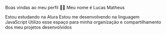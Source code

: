 Boas vindas ao meu perfil 💙💙
Meu nome é Lucas Matheus

Estou estudando na Alura
Estou me desenvolvendo na linguagem JavaScript
Utilizo esse espaço para minha organização e compartilhamento dos meu projetos desenvolvidos
